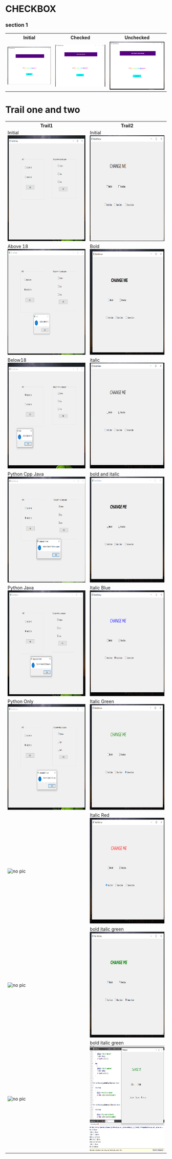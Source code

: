 # CHECKBOX
### section 1
<table>
        <tr>
                <th>Initial</th>
                <th>Checked</th>
                <th>Unchecked</th>
        </tr>     
        <tr>
                <td><img src="/Checkbox1 Op/Initial.png"></td>
                <td><img src="/Checkbox1 Op/checked.png"></td>
                <td><img src="/Checkbox1 Op/uc.png"></td>
        </tr>

</table>

# Trail one and two
<table>
        <tr>
            <th>Trail1</th>
            <th>Trail2</th>
        </tr>
        <tr>
            <td>Initial <br><img src="trail1/initial.png" alt="" height="330px" width="500px"></td>
            <td>Initial <br><img src="trail2/initial.png" alt="" height="330px" width="500px"></td>
        </tr>
        <tr>
            <td>Above 18 <br><img src="trail1/above18.png" alt="" height="330px" width="500px"></td>
            <td>Bold <br><img src="trail2/bold.png" alt="" height="330px" width="500px"></td>
        </tr>
        <tr>
            <td>Below18 <br><img src="trail1/below18.png" alt="" height="330px" width="500px"></td>
            <td>italic <br><img src="trail2/italic.png" alt="" height="330px" width="500px"></td>
        </tr>
        <tr>
            <td>Python Cpp Java <br><img src="trail1/pcj.png" alt="" height="330px" width="500px"></td>
            <td>bold and italic <br><img src="trail2/bold and italic.png" alt="" height="330px" width="500px"></td>
        </tr>
        <tr>
            <td>Python Java <br><img src="trail1/pj.png" alt="" height="330px" width="500px"></td>
            <td>Italic Blue <br><img src="trail2/i_blue.png" alt="" height="330px" width="500px"></td>
        </tr>
        <tr>
            <td>Python Only <br><img src="trail1/py.png" alt="" height="330px" width="500px"></td>
            <td>Italic Green <br><img src="trail2/i_green.png" alt="" height="330px" width="500px"></td>
        </tr>
        <tr>
            <td> <br><img src="https://via.placeholder.com/330x500/ff7f7f/333333?text=No Screenshot Trail1" alt="no pic" height="330px" width="500px"></td>
            <td>Italic Red <br><img src="trail2/i_red.png" alt="" height="330px" width="500px"></td>
        </tr>
        <tr>
            <td> <br><img src="https://via.placeholder.com/330x500/ff7f7f/333333?text=No Screenshot Trail1" alt="no pic" height="330px" width="500px"></td>
            <td>bold italic green <br><img src="trail2/bi_green.png" alt="" height="330px" width="500px"></td>
        </tr>
        <tr>
            <td> <br><img src="https://via.placeholder.com/330x500/ff7f7f/333333?text=No Screenshot Trail1" alt="no pic" height="330px" width="500px"></td>
            <td>bold italic green <br><img src="trail2/qdebug.png" alt="" height="330px" width="500px"></td>
        </tr>
    </table>

